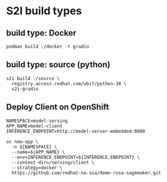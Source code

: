 # S2I build types

## build type: Docker

```
podman build ./docker -t gradio
```

## build type: source (python)

```
s2i build ./source \
  registry.access.redhat.com/ubi7/python-38 \
  s2i-gradio
```

## Deploy Client on OpenShift
```
NAMESPACE=model-serving
APP_NAME=model-client
INFERENCE_ENDPOINT=http://model-server-embedded:8000

oc new-app \
  -n ${NAMESPACE} \
  --name=${APP_NAME} \
  --env=INFERENCE_ENDPOINT=${INFERENCE_ENDPOINT} \
  --context-dir=/serving/client \
  --strategy=docker \
  https://github.com/redhat-na-ssa/demo-rosa-sagemaker.git
```
